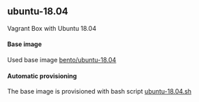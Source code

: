 ## ubuntu-18.04
Vagrant Box with Ubuntu 18.04

#### Base image
Used base image [bento/ubuntu-18.04](https://app.vagrantup.com/bento/boxes/ubuntu-18.04)

#### Automatic provisioning
The base image is provisioned with bash script [ubuntu-18.04.sh](https://github.com/elegoev/vagrant-ubuntu1804/blob/master/provisioning/ubuntu-18.04.sh)
